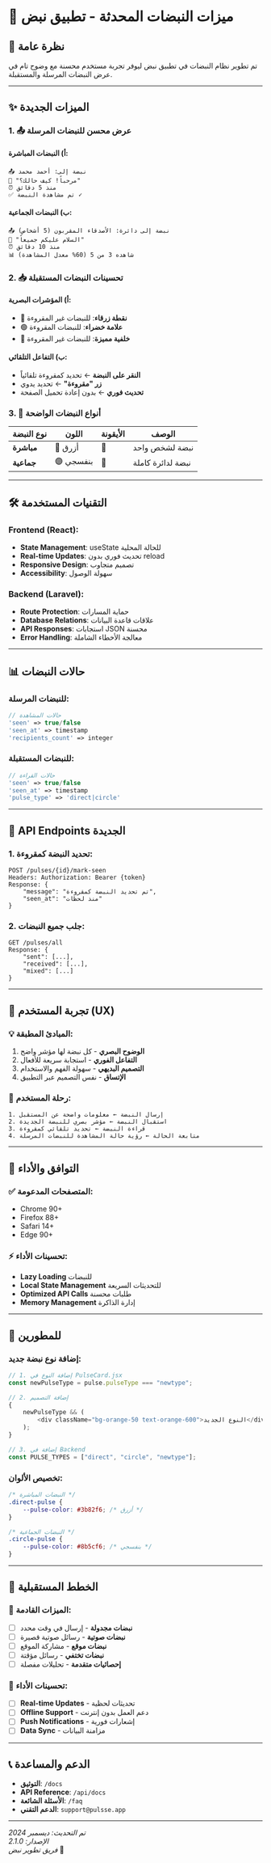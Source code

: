 # 🚀 ميزات النبضات المحدثة - تطبيق نبض

## 📝 **نظرة عامة**

تم تطوير نظام النبضات في تطبيق نبض ليوفر تجربة مستخدم محسنة مع وضوح تام في عرض النبضات المرسلة والمستقبلة.

---

## ✨ **الميزات الجديدة**

### **1. 📤 عرض محسن للنبضات المرسلة**

#### **أ) النبضات المباشرة:**

```
📤 نبضة إلى: أحمد محمد
💬 "مرحباً! كيف حالك؟"
⏰ منذ 5 دقائق
✅ تم مشاهدة النبضة ✓
```

#### **ب) النبضات الجماعية:**

```
📤 نبضة إلى دائرة: الأصدقاء المقربون (5 أشخاص)
💬 "السلام عليكم جميعاً"
⏰ منذ 10 دقائق
📊 شاهده 3 من 5 (60% معدل المشاهدة)
```

### **2. 📥 تحسينات النبضات المستقبلة**

#### **أ) المؤشرات البصرية:**

-   🔵 **نقطة زرقاء**: للنبضات غير المقروءة
-   🟢 **علامة خضراء**: للنبضات المقروءة
-   📱 **خلفية مميزة**: للنبضات غير المقروءة

#### **ب) التفاعل التلقائي:**

-   **النقر على النبضة** ← تحديد كمقروءة تلقائياً
-   **زر "مقروءة"** ← تحديد يدوي
-   **تحديث فوري** ← بدون إعادة تحميل الصفحة

### **3. 🎯 أنواع النبضات الواضحة**

| نوع النبضة | اللون     | الأيقونة | الوصف             |
| ---------- | --------- | -------- | ----------------- |
| **مباشرة** | 🔵 أزرق   | 👤       | نبضة لشخص واحد    |
| **جماعية** | 🟣 بنفسجي | 👥       | نبضة لدائرة كاملة |

---

## 🛠️ **التقنيات المستخدمة**

### **Frontend (React):**

-   **State Management**: useState للحالة المحلية
-   **Real-time Updates**: تحديث فوري بدون reload
-   **Responsive Design**: تصميم متجاوب
-   **Accessibility**: سهولة الوصول

### **Backend (Laravel):**

-   **Route Protection**: حماية المسارات
-   **Database Relations**: علاقات قاعدة البيانات
-   **API Responses**: استجابات JSON محسنة
-   **Error Handling**: معالجة الأخطاء الشاملة

---

## 📊 **حالات النبضات**

### **للنبضات المرسلة:**

```php
// حالات المشاهدة
'seen' => true/false
'seen_at' => timestamp
'recipients_count' => integer
```

### **للنبضات المستقبلة:**

```php
// حالات القراءة
'seen' => true/false
'seen_at' => timestamp
'pulse_type' => 'direct|circle'
```

---

## 🚀 **API Endpoints الجديدة**

### **1. تحديد النبضة كمقروءة:**

```http
POST /pulses/{id}/mark-seen
Headers: Authorization: Bearer {token}
Response: {
    "message": "تم تحديد النبضة كمقروءة",
    "seen_at": "منذ لحظات"
}
```

### **2. جلب جميع النبضات:**

```http
GET /pulses/all
Response: {
    "sent": [...],
    "received": [...],
    "mixed": [...]
}
```

---

## 🎨 **تجربة المستخدم (UX)**

### **💡 المبادئ المطبقة:**

1. **الوضوح البصري** - كل نبضة لها مؤشر واضح
2. **التفاعل الفوري** - استجابة سريعة للأفعال
3. **التصميم البديهي** - سهولة الفهم والاستخدام
4. **الإتساق** - نفس التصميم عبر التطبيق

### **🔄 رحلة المستخدم:**

```
1. إرسال النبضة ← معلومات واضحة عن المستقبل
2. استقبال النبضة ← مؤشر بصري للنبضة الجديدة
3. قراءة النبضة ← تحديد تلقائي كمقروءة
4. متابعة الحالة ← رؤية حالة المشاهدة للنبضات المرسلة
```

---

## 📱 **التوافق والأداء**

### **✅ المتصفحات المدعومة:**

-   Chrome 90+
-   Firefox 88+
-   Safari 14+
-   Edge 90+

### **⚡ تحسينات الأداء:**

-   **Lazy Loading** للنبضات
-   **Local State Management** للتحديثات السريعة
-   **Optimized API Calls** طلبات محسنة
-   **Memory Management** إدارة الذاكرة

---

## 🔧 **للمطورين**

### **إضافة نوع نبضة جديد:**

```javascript
// 1. إضافة النوع في PulseCard.jsx
const newPulseType = pulse.pulseType === "newtype";

// 2. إضافة التصميم
{
    newPulseType && (
        <div className="bg-orange-50 text-orange-600">النوع الجديد</div>
    );
}

// 3. إضافة في Backend
const PULSE_TYPES = ["direct", "circle", "newtype"];
```

### **تخصيص الألوان:**

```css
/* النبضات المباشرة */
.direct-pulse {
    --pulse-color: #3b82f6; /* أزرق */
}

/* النبضات الجماعية */
.circle-pulse {
    --pulse-color: #8b5cf6; /* بنفسجي */
}
```

---

## 🎯 **الخطط المستقبلية**

### **🔮 الميزات القادمة:**

-   [ ] **نبضات مجدولة** - إرسال في وقت محدد
-   [ ] **نبضات صوتية** - رسائل صوتية قصيرة
-   [ ] **نبضات موقع** - مشاركة الموقع
-   [ ] **نبضات تختفي** - رسائل مؤقتة
-   [ ] **إحصائيات متقدمة** - تحليلات مفصلة

### **🚀 تحسينات الأداء:**

-   [ ] **Real-time Updates** - تحديثات لحظية
-   [ ] **Offline Support** - دعم العمل بدون إنترنت
-   [ ] **Push Notifications** - إشعارات فورية
-   [ ] **Data Sync** - مزامنة البيانات

---

## 📞 **الدعم والمساعدة**

-   **التوثيق**: `/docs`
-   **API Reference**: `/api/docs`
-   **الأسئلة الشائعة**: `/faq`
-   **الدعم التقني**: `support@pulsse.app`

---

_تم التحديث: ديسمبر 2024_  
_الإصدار: 2.1.0_  
_فريق تطوير نبض_ 💙
